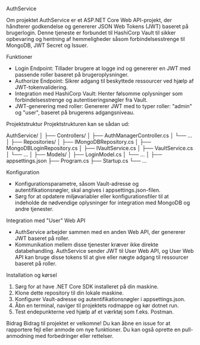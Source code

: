 AuthService

Om projektet
AuthService er et ASP.NET Core Web API-projekt, der håndterer godkendelse og genererer JSON Web Tokens (JWT) baseret på brugerlogin. Denne tjeneste er forbundet til HashiCorp Vault til sikker opbevaring og hentning af hemmeligheder såsom forbindelsesstrenge til MongoDB, JWT Secret og Issuer.

Funktioner
- Login Endpoint: Tillader brugere at logge ind og genererer en JWT med passende roller baseret på brugeroplysninger.
- Authorize Endpoint: Sikrer adgang til beskyttede ressourcer ved hjælp af JWT-tokenvalidering.
- Integration med HashiCorp Vault: Henter følsomme oplysninger som forbindelsesstrenge og autentiseringsnøgler fra Vault.
- JWT-generering med roller: Genererer JWT med to typer roller: "admin" og "user", baseret på brugerens adgangsniveau.

Projektstruktur
Projektstrukturen kan se sådan ud:

AuthService/
│
├── Controllers/
│   ├── AuthManagerController.cs
│   └── ...
│
├── Repositories/
│   ├── IMongoDBRepository.cs
│   ├── MongoDBLoginRepository.cs
│   ├── IVaultService.cs
│   ├── VaultService.cs
│   └── ...
│
├── Models/
│   ├── LoginModel.cs
│   └── ...
│
├── appsettings.json
├── Program.cs
├── Startup.cs
└── ...

Konfiguration
- Konfigurationsparametre, såsom Vault-adresse og autentifikationsnøgler, skal angives i appsettings.json-filen.
- Sørg for at opdatere miljøvariabler eller konfigurationsfiler til at indeholde de nødvendige oplysninger for integration med MongoDB og andre tjenester.

Integration med "User" Web API
- AuthService arbejder sammen med en anden Web API, der genererer JWT baseret på roller.
- Kommunikation mellem disse tjenester kræver ikke direkte databehandling. AuthService sender JWT til User Web API, og User Web API kan bruge disse tokens til at give eller nægte adgang til ressourcer baseret på roller.

Installation og kørsel
1. Sørg for at have .NET Core SDK installeret på din maskine.
2. Klone dette repository til din lokale maskine.
3. Konfigurer Vault-adresse og autentifikationsnøgler i appsettings.json.
4. Åbn en terminal, naviger til projektets rodmappe og kør dotnet run.
5. Test endepunkterne ved hjælp af et værktøj som f.eks. Postman.

Bidrag
Bidrag til projektet er velkomne! Du kan åbne en issue for at rapportere fejl eller anmode om nye funktioner. Du kan også oprette en pull-anmodning med forbedringer eller rettelser.
